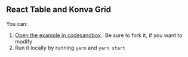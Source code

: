## React Table and Konva Grid

You can:

1. [Open the example in codesandbox ](https://codesandbox.io/s/github/rmdort/konva-grid/tree/master/examples/react-table) . Be sure to fork it, if you want to modify
2. Run it locally by running `yarn` and `yarn start`